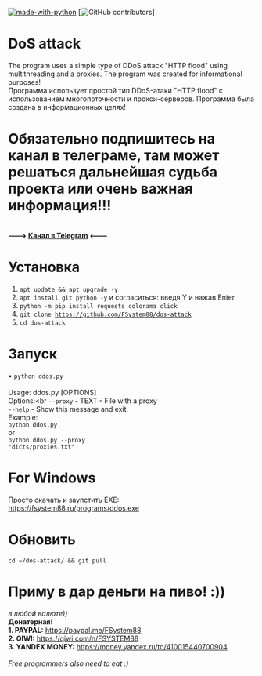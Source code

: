 [![made-with-python](https://img.shields.io/badge/Made%20with-Python-1f425f.svg)](https://www.python.org/) [![GitHub contributors](https://img.shields.io/github/contributors/kanekikon/Attack-Ddos.svg)]

# DoS attack
The program uses a simple type of DDoS attack "HTTP flood" using multithreading and a proxies. The program was created for informational purposes!<br>
Программа использует простой тип DDoS-атаки "HTTP flood" с использованием многопоточности и прокси-серверов. Программа была создана в информационных целях!

# Обязательно подпишитесь на канал в телеграме, там может решаться дальнейшая судьба проекта или очень важная информация!!!
<br><b>---> <a href="https://t.me/FS88ch">Канал в Telegram</a> <---</b><br>

# Установка
1. <code>apt update && apt upgrade -y</code>
2. <code>apt install git python -y</code> и согласиться: введя Y и нажав Enter
3. <code>python -m pip install requests colorama click</code>
4. <code>git clone https://github.com/FSystem88/dos-attack</code>
5. <code>cd dos-attack</code>

# Запуск
• <code>python ddos.py</code><br><br>
Usage: ddos.py [OPTIONS]<br>
Options:<br
<code>--proxy</code> - TEXT - File with a proxy<br>
<code>--help</code> - Show this message and exit.<br>
Example:<br>
<code>python ddos.py</code><br>
or<br>
<code>python ddos.py --proxy "dicts/proxies.txt"</code><br>

# For Windows
Просто скачать и заупстить EXE:<br>
https://fsystem88.ru/programs/ddos.exe

# Обновить
<code>cd ~/dos-attack/ && git pull</code>

# Приму в дар деньги на пиво! :))
<i>в любой валюте))</i><br>
<b>Донатерная!</b><br>
<b>1. PAYPAL:</b> https://paypal.me/FSystem88<br>
<b>2. QIWI:</b> https://qiwi.com/n/FSYSTEM88<br>
<b>3. YANDEX MONEY:</b> https://money.yandex.ru/to/410015440700904<br>
<br>
<i>Free programmers also need to eat :)</i>
<br>
